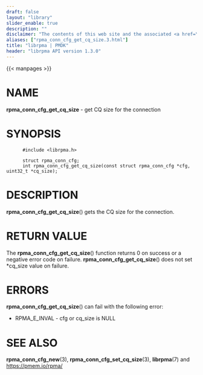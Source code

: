 ```yaml
---
draft: false
layout: "library"
slider_enable: true
description: ""
disclaimer: "The contents of this web site and the associated <a href=\"https://github.com/pmem\">GitHub repositories</a> are BSD-licensed open source."
aliases: ["rpma_conn_cfg_get_cq_size.3.html"]
title: "librpma | PMDK"
header: "librpma API version 1.3.0"
---
```

{{< manpages >}}

[comment]: <> (SPDX-License-Identifier: BSD-3-Clause)
[comment]: <> (Copyright 2020-2023, Intel Corporation)

# NAME

**rpma_conn_cfg_get_cq_size** - get CQ size for the connection

# SYNOPSIS

          #include <librpma.h>

          struct rpma_conn_cfg;
          int rpma_conn_cfg_get_cq_size(const struct rpma_conn_cfg *cfg, uint32_t *cq_size);

# DESCRIPTION

**rpma_conn_cfg_get_cq_size**() gets the CQ size for the connection.

# RETURN VALUE

The **rpma_conn_cfg_get_cq_size**() function returns 0 on success or a
negative error code on failure. **rpma_conn_cfg_get_cq_size**() does not
set \*cq_size value on failure.

# ERRORS

**rpma_conn_cfg_get_cq_size**() can fail with the following error:

-   RPMA_E\_INVAL - cfg or cq_size is NULL

# SEE ALSO

**rpma_conn_cfg_new**(3), **rpma_conn_cfg_set_cq_size**(3),
**librpma**(7) and https://pmem.io/rpma/
